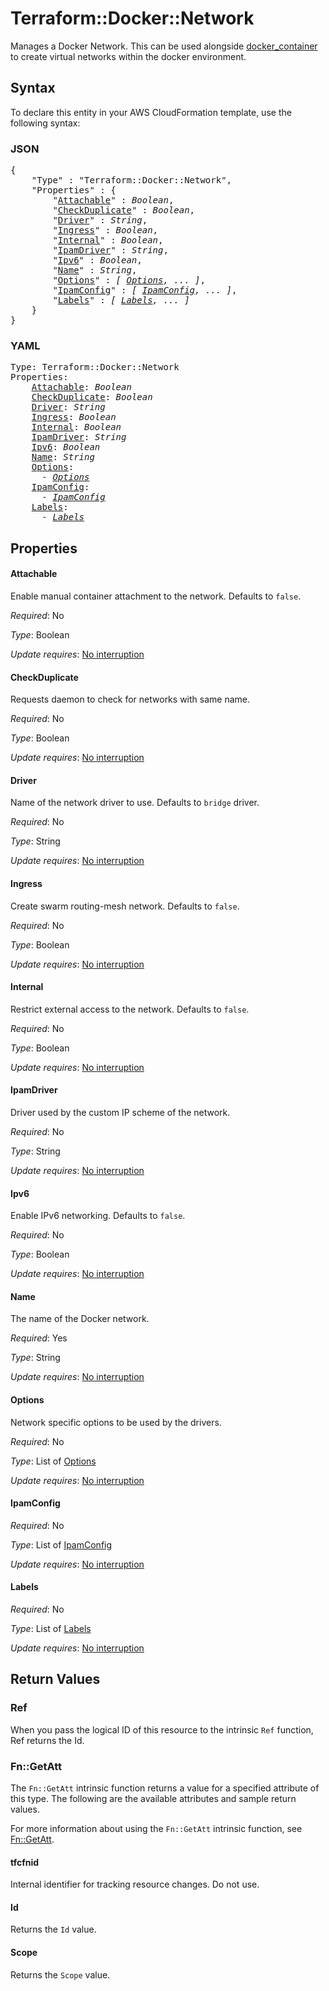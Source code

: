 # Terraform::Docker::Network

Manages a Docker Network. This can be used alongside
[docker\_container](/docs/providers/docker/r/container.html)
to create virtual networks within the docker environment.

## Syntax

To declare this entity in your AWS CloudFormation template, use the following syntax:

### JSON

<pre>
{
    "Type" : "Terraform::Docker::Network",
    "Properties" : {
        "<a href="#attachable" title="Attachable">Attachable</a>" : <i>Boolean</i>,
        "<a href="#checkduplicate" title="CheckDuplicate">CheckDuplicate</a>" : <i>Boolean</i>,
        "<a href="#driver" title="Driver">Driver</a>" : <i>String</i>,
        "<a href="#ingress" title="Ingress">Ingress</a>" : <i>Boolean</i>,
        "<a href="#internal" title="Internal">Internal</a>" : <i>Boolean</i>,
        "<a href="#ipamdriver" title="IpamDriver">IpamDriver</a>" : <i>String</i>,
        "<a href="#ipv6" title="Ipv6">Ipv6</a>" : <i>Boolean</i>,
        "<a href="#name" title="Name">Name</a>" : <i>String</i>,
        "<a href="#options" title="Options">Options</a>" : <i>[ <a href="options.md">Options</a>, ... ]</i>,
        "<a href="#ipamconfig" title="IpamConfig">IpamConfig</a>" : <i>[ <a href="ipamconfig.md">IpamConfig</a>, ... ]</i>,
        "<a href="#labels" title="Labels">Labels</a>" : <i>[ <a href="labels.md">Labels</a>, ... ]</i>
    }
}
</pre>

### YAML

<pre>
Type: Terraform::Docker::Network
Properties:
    <a href="#attachable" title="Attachable">Attachable</a>: <i>Boolean</i>
    <a href="#checkduplicate" title="CheckDuplicate">CheckDuplicate</a>: <i>Boolean</i>
    <a href="#driver" title="Driver">Driver</a>: <i>String</i>
    <a href="#ingress" title="Ingress">Ingress</a>: <i>Boolean</i>
    <a href="#internal" title="Internal">Internal</a>: <i>Boolean</i>
    <a href="#ipamdriver" title="IpamDriver">IpamDriver</a>: <i>String</i>
    <a href="#ipv6" title="Ipv6">Ipv6</a>: <i>Boolean</i>
    <a href="#name" title="Name">Name</a>: <i>String</i>
    <a href="#options" title="Options">Options</a>: <i>
      - <a href="options.md">Options</a></i>
    <a href="#ipamconfig" title="IpamConfig">IpamConfig</a>: <i>
      - <a href="ipamconfig.md">IpamConfig</a></i>
    <a href="#labels" title="Labels">Labels</a>: <i>
      - <a href="labels.md">Labels</a></i>
</pre>

## Properties

#### Attachable

Enable manual container attachment to the network.
Defaults to `false`.

_Required_: No

_Type_: Boolean

_Update requires_: [No interruption](https://docs.aws.amazon.com/AWSCloudFormation/latest/UserGuide/using-cfn-updating-stacks-update-behaviors.html#update-no-interrupt)

#### CheckDuplicate

Requests daemon to check for networks
with same name.

_Required_: No

_Type_: Boolean

_Update requires_: [No interruption](https://docs.aws.amazon.com/AWSCloudFormation/latest/UserGuide/using-cfn-updating-stacks-update-behaviors.html#update-no-interrupt)

#### Driver

Name of the network driver to use. Defaults to
`bridge` driver.

_Required_: No

_Type_: String

_Update requires_: [No interruption](https://docs.aws.amazon.com/AWSCloudFormation/latest/UserGuide/using-cfn-updating-stacks-update-behaviors.html#update-no-interrupt)

#### Ingress

Create swarm routing-mesh network.
Defaults to `false`.

_Required_: No

_Type_: Boolean

_Update requires_: [No interruption](https://docs.aws.amazon.com/AWSCloudFormation/latest/UserGuide/using-cfn-updating-stacks-update-behaviors.html#update-no-interrupt)

#### Internal

Restrict external access to the network.
Defaults to `false`.

_Required_: No

_Type_: Boolean

_Update requires_: [No interruption](https://docs.aws.amazon.com/AWSCloudFormation/latest/UserGuide/using-cfn-updating-stacks-update-behaviors.html#update-no-interrupt)

#### IpamDriver

Driver used by the custom IP scheme of the
network.

_Required_: No

_Type_: String

_Update requires_: [No interruption](https://docs.aws.amazon.com/AWSCloudFormation/latest/UserGuide/using-cfn-updating-stacks-update-behaviors.html#update-no-interrupt)

#### Ipv6

Enable IPv6 networking.
Defaults to `false`.

_Required_: No

_Type_: Boolean

_Update requires_: [No interruption](https://docs.aws.amazon.com/AWSCloudFormation/latest/UserGuide/using-cfn-updating-stacks-update-behaviors.html#update-no-interrupt)

#### Name

The name of the Docker network.

_Required_: Yes

_Type_: String

_Update requires_: [No interruption](https://docs.aws.amazon.com/AWSCloudFormation/latest/UserGuide/using-cfn-updating-stacks-update-behaviors.html#update-no-interrupt)

#### Options

Network specific options to be used by
the drivers.

_Required_: No

_Type_: List of <a href="options.md">Options</a>

_Update requires_: [No interruption](https://docs.aws.amazon.com/AWSCloudFormation/latest/UserGuide/using-cfn-updating-stacks-update-behaviors.html#update-no-interrupt)

#### IpamConfig

_Required_: No

_Type_: List of <a href="ipamconfig.md">IpamConfig</a>

_Update requires_: [No interruption](https://docs.aws.amazon.com/AWSCloudFormation/latest/UserGuide/using-cfn-updating-stacks-update-behaviors.html#update-no-interrupt)

#### Labels

_Required_: No

_Type_: List of <a href="labels.md">Labels</a>

_Update requires_: [No interruption](https://docs.aws.amazon.com/AWSCloudFormation/latest/UserGuide/using-cfn-updating-stacks-update-behaviors.html#update-no-interrupt)

## Return Values

### Ref

When you pass the logical ID of this resource to the intrinsic `Ref` function, Ref returns the Id.

### Fn::GetAtt

The `Fn::GetAtt` intrinsic function returns a value for a specified attribute of this type. The following are the available attributes and sample return values.

For more information about using the `Fn::GetAtt` intrinsic function, see [Fn::GetAtt](https://docs.aws.amazon.com/AWSCloudFormation/latest/UserGuide/intrinsic-function-reference-getatt.html).

#### tfcfnid

Internal identifier for tracking resource changes. Do not use.

#### Id

Returns the <code>Id</code> value.

#### Scope

Returns the <code>Scope</code> value.

